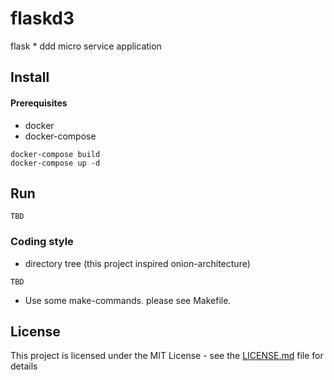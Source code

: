 # flaskd3

flask * ddd micro service application 

## Install

#### Prerequisites

* docker
* docker-compose

```shell
docker-compose build
docker-compose up -d
```

## Run

```shell
TBD
```

### Coding style

* directory tree (this project inspired onion-architecture)

```
TBD
```

* Use some make-commands. please see Makefile.

## License

This project is licensed under the MIT License - see the [LICENSE.md](LICENSE.md) file for details
